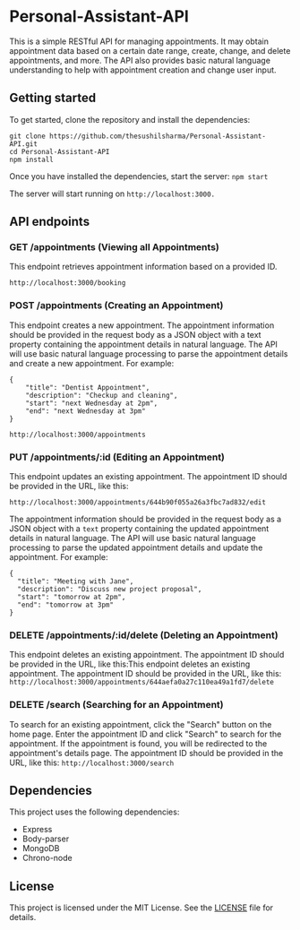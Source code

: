 # Personal-Assistant-API
This is a simple RESTful API for managing appointments. It may obtain appointment data based on a certain date range, create, change, and delete appointments, and more. The API also provides basic natural language understanding to help with appointment creation and change user input.

## Getting started
To get started, clone the repository and install the dependencies:

```
git clone https://github.com/thesushilsharma/Personal-Assistant-API.git
cd Personal-Assistant-API
npm install
```
Once you have installed the dependencies, start the server:
`npm start`

The server will start running on `http://localhost:3000.`

## API endpoints

### GET /appointments (Viewing all Appointments)
This endpoint retrieves appointment information based on a provided ID.

`http://localhost:3000/booking`

### POST /appointments (Creating an Appointment)
This endpoint creates a new appointment. The appointment information should be provided in the request body as a JSON object with a text property containing the appointment details in natural language. The API will use basic natural language processing to parse the appointment details and create a new appointment. For example:

```
{
    "title": "Dentist Appointment",
    "description": "Checkup and cleaning",
    "start": "next Wednesday at 2pm",
    "end": "next Wednesday at 3pm"
}
```
`http://localhost:3000/appointments`

### PUT /appointments/:id (Editing an Appointment)
This endpoint updates an existing appointment. The appointment ID should be provided in the URL, like this:

`http://localhost:3000/appointments/644b90f055a26a3fbc7ad832/edit`

The appointment information should be provided in the request body as a JSON object with a `text` property containing the updated appointment details in natural language. The API will use basic natural language processing to parse the updated appointment details and update the appointment. For example:

```
{
  "title": "Meeting with Jane",
  "description": "Discuss new project proposal",
  "start": "tomorrow at 2pm",
  "end": "tomorrow at 3pm"
}
```
### DELETE /appointments/:id/delete (Deleting an Appointment)
This endpoint deletes an existing appointment. The appointment ID should be provided in the URL, like this:This endpoint deletes an existing appointment. The appointment ID should be provided in the URL, like this:
`http://localhost:3000/appointments/644aefa0a27c110ea49a1fd7/delete`

### DELETE /search (Searching for an Appointment)
To search for an existing appointment, click the "Search" button on the home page. Enter the appointment ID and click "Search" to search for the appointment. If the appointment is found, you will be redirected to the appointment's details page. The appointment ID should be provided in the URL, like this:
`http://localhost:3000/search`

## Dependencies
This project uses the following dependencies:
- Express
- Body-parser
- MongoDB
- Chrono-node

## License
This project is licensed under the MIT License. See the [LICENSE](https://github.com/thesushilsharma/Personal-Assistant-API/blob/main/LICENSE) file for details.
